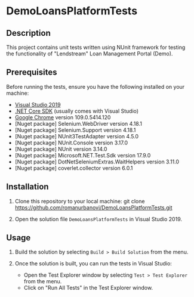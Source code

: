 #  DemoLoansPlatformTests

## Description
This project contains unit tests written using NUnit framework for testing the functionality of "Lendstream" Loan Management Portal (Demo).

## Prerequisites
Before running the tests, ensure you have the following installed on your machine:
- [Visual Studio 2019](https://visualstudio.microsoft.com/downloads/)
- [.NET Core SDK](https://dotnet.microsoft.com/download) (usually comes with Visual Studio)
- [Google Chrome](https://www.google.com/chrome/) version 109.0.5414.120
- [Nuget package] Selenium.WebDriver version 4.18.1
- [Nuget package] Selenium.Support version 4.18.1
- [Nuget package] NUnit3TestAdapter version 4.5.0
- [Nuget package] NUnit.Console version 3.17.0
- [Nuget package] NUnit version 3.14.0
- [Nuget package] Microsoft.NET.Test.Sdk version 17.9.0
- [Nuget package] DotNetSeleniumExtras.WaitHelpers version 3.11.0
- [Nuget package] coverlet.collector version 6.0.1

## Installation
1. Clone this repository to your local machine:
    git clone https://github.com/romanurbanovi/DemoLoansPlatformTests.git

2. Open the solution file `DemoLoansPlatformTests` in Visual Studio 2019.

## Usage
1. Build the solution by selecting `Build > Build Solution` from the menu.

2. Once the solution is built, you can run the tests in Visual Studio:
   - Open the Test Explorer window by selecting `Test > Test Explorer` from the menu.
   - Click on "Run All Tests" in the Test Explorer window.
